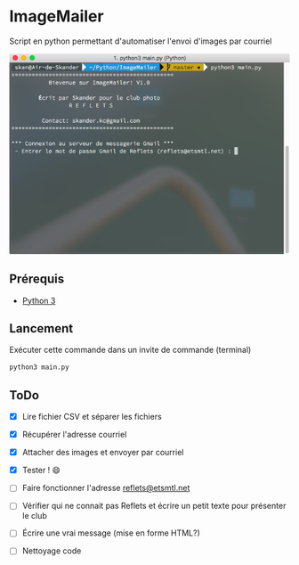 # ImageMailer
Script en python permettant d'automatiser l'envoi d'images par courriel

![](doc/images/terminal.png)

## Prérequis 
* [Python 3](https://www.python.org/downloads/)

## Lancement 
Exécuter cette commande dans un invite de commande (terminal)
``` python 
python3 main.py
```

## ToDo
* [x] Lire fichier CSV et séparer les fichiers 
* [x] Récupérer l'adresse courriel 
* [x] Attacher des images et envoyer par courriel 
* [x] Tester ! :smile:
* [ ] Faire fonctionner l'adresse reflets@etsmtl.net
* [ ] Vérifier qui ne connait pas Reflets et écrire un petit texte pour présenter le club 
* [ ] Écrire une vrai message (mise en forme HTML?)  
* [ ] Nettoyage code

